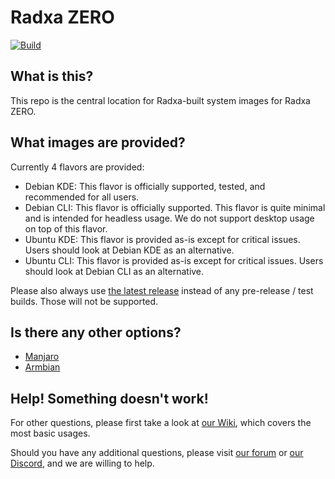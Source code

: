 # Radxa ZERO
[![Build](https://github.com/radxa-build/radxa-zero/workflows/Build/badge.svg)](https://github.com/radxa-build/radxa-zero/actions/workflows/build.yml)

## What is this?

This repo is the central location for Radxa-built system images for Radxa ZERO.

## What images are provided?

Currently 4 flavors are provided:

- Debian KDE: This flavor is officially supported, tested, and recommended for all users.
- Debian CLI: This flavor is officially supported. This flavor is quite minimal and is intended for headless usage. We do not support desktop usage on top of this flavor.
- Ubuntu KDE: This flavor is provided as-is except for critical issues. Users should look at Debian KDE as an alternative.
- Ubuntu CLI: This flavor is provided as-is except for critical issues. Users should look at Debian CLI as an alternative.

Please also always use [the latest release](https://github.com/radxa-build/radxa-zero/releases/latest) instead of any pre-release / test builds. Those will not be supported.

## Is there any other options?

- [Manjaro](https://github.com/manjaro-arm/radxa-zero-images)
- [Armbian](https://www.armbian.com/radxa-zero/)

## Help! Something doesn't work!

For other questions, please first take a look at [our Wiki](https://wiki.radxa.com/Zero), which covers the most basic usages.

Should you have any additional questions, please visit [our forum](https://forum.radxa.com/) or [our Discord](https://rock.sh/go), and we are willing to help.
